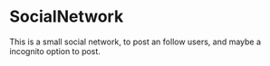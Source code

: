 # SocialNetwork
This is a small social network, to post an follow users, and maybe a incognito option to post.
